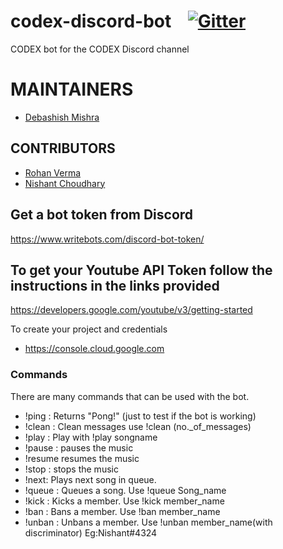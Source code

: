 # codex-discord-bot  &nbsp;&nbsp;&nbsp;[![Gitter](https://badges.gitter.im/codex-discord-bot/community.svg)](https://gitter.im/codex-discord-bot/community?utm_source=badge&utm_medium=badge&utm_campaign=pr-badge)
CODEX bot for the CODEX Discord channel

# MAINTAINERS
- [Debashish Mishra](https://github.com/Zanark)

## CONTRIBUTORS
- [Rohan Verma](https://github.com/martyminiac)
- [Nishant Choudhary](https://github.com/nishantc7)

## Get a bot token from Discord
https://www.writebots.com/discord-bot-token/

## To get your Youtube API Token follow the instructions in the links provided 
https://developers.google.com/youtube/v3/getting-started

To create your project and credentials 
- https://console.cloud.google.com

### Commands

There are many commands that can be used with the bot.
- !ping : Returns "Pong!" (just to test if the bot is working)
-	!clean : Clean messages use !clean (no._of_messages)
- !play : Play with !play songname
- !pause : pauses the music
- !resume resumes the music
-	!stop : stops the music
-	!next: Plays next song in queue.
-	!queue : Queues a song. Use !queue Song_name
-	!kick : Kicks a member. Use !kick member_name
-	!ban :  Bans a member. Use !ban member_name
- !unban : Unbans a member. Use !unban member_name(with discriminator) Eg:Nishant#4324
